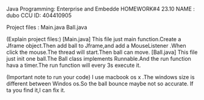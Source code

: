 Java Programming: Enterprise and Embedde 
HOMEWORK#4 23.10
NAME : dubo
CCU ID: 404410905


Project files : Main.java Ball.java



(Explain project files:)
[Main.java] This file just main function.Create a Jframe object.Then add ball to Jframe,and add a MouseListener .When click the mouse.The thread will start.Then ball can move.
[Ball.java] This file just init one ball.The Ball class implements Runnable.And the run function hava a timer.The run function will every 3s execute it.


(Important note to run your code)
I use macbook os x .The windows size is different between Windos os.So the ball bounce maybe not so accurate. If ta you find it,I can fix it.

	
	